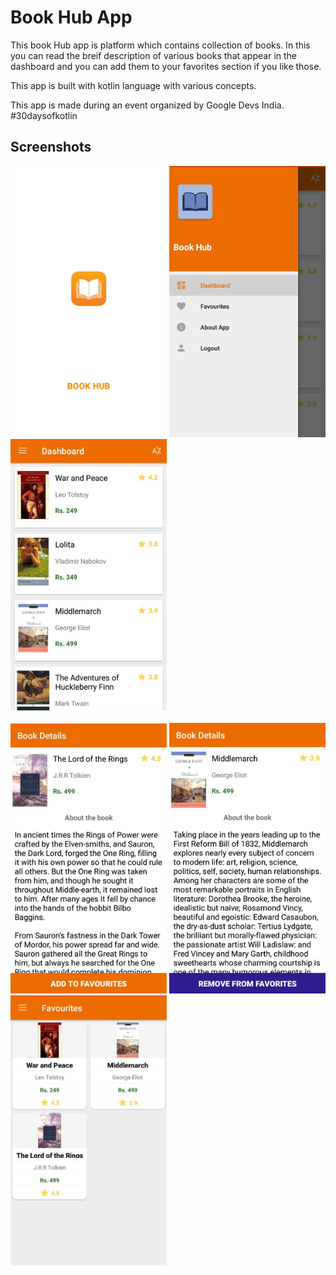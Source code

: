 # Book Hub App

This book Hub app is platform which contains collection of books. In this you can read the breif description of various books that appear in the dashboard and you can add them to your favorites section if you like those.

This app is built with kotlin language with various concepts.

This app is made during an event organized by Google Devs India. #30daysofkotlin
<br>
## Screenshots

<p> 
  <img src="/Screenshots/book hub ss1.jpeg" width="250" /> 
  <img src="/Screenshots/book hub ss3.jpeg" width="250" /> 
<img src="/Screenshots/book hub ss4.jpeg" width="250" />
  <br><br>
<img src="/Screenshots/book hub ss5.jpeg" width="250" />
<img src="/Screenshots/book hub ss6.jpeg" width="250"/>
<img src="/Screenshots/book hub ss7.jpeg" width="250" />
</p>
